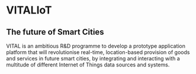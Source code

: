 # VITALIoT
## The future of Smart Cities
VITAL is an ambitious R&D programme to develop a prototype application platform that will revolutionise real-time, location-based provision of goods and services in future smart cities, by integrating and interacting with a multitude of different Internet of Things data sources and systems.
